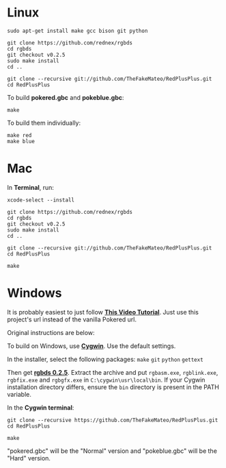# Linux

	sudo apt-get install make gcc bison git python

	git clone https://github.com/rednex/rgbds
	cd rgbds
	git checkout v0.2.5
	sudo make install
	cd ..

	git clone --recursive git://github.com/TheFakeMateo/RedPlusPlus.git
	cd RedPlusPlus

To build **pokered.gbc** and **pokeblue.gbc**:

	make

To build them individually:

	make red
	make blue


# Mac

In **Terminal**, run:

	xcode-select --install

	git clone https://github.com/rednex/rgbds
	cd rgbds
	git checkout v0.2.5
	sudo make install
	cd ..

	git clone --recursive git://github.com/TheFakeMateo/RedPlusPlus.git
	cd RedPlusPlus

	make



# Windows

It is probably easiest to just follow [**This Video Tutorial**](https://www.youtube.com/watch?v=fYytG7IUUWg).
Just use this project's url instead of the vanilla Pokered url.


Original instructions are below:

To build on Windows, use [**Cygwin**](http://cygwin.com/install.html). Use the default settings.

In the installer, select the following packages: `make` `git` `python` `gettext`

Then get [**rgbds 0.2.5**](https://github.com/bentley/rgbds/releases/tag/v0.2.5).
Extract the archive and put `rgbasm.exe`, `rgblink.exe`, `rgbfix.exe` and `rgbgfx.exe` in `C:\cygwin\usr\local\bin`.  If your Cygwin installation directory differs, ensure the `bin` directory is present in the PATH variable.

In the **Cygwin terminal**:

	git clone --recursive https://github.com/TheFakeMateo/RedPlusPlus.git
	cd RedPlusPlus

	make
	
"pokered.gbc" will be the "Normal" version and "pokeblue.gbc" will be the "Hard" version.
